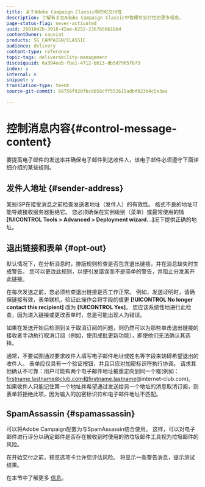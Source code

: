```yaml
---
title: 关于Adobe Campaign Classic中的可交付性
description: 了解有关在Adobe Campaign Classic中管理可交付性的更多信息。
page-status-flag: never-activated
uuid: 2681042b-3018-42ae-b252-2367b56616bd
contentOwner: sauviat
products: SG_CAMPAIGN/CLASSIC
audience: delivery
content-type: reference
topic-tags: deliverability-management
discoiquuid: 6a394eeb-fbe1-4712-bb13-db5d7965fb73
index: y
internal: n
snippet: y
translation-type: tm+mt
source-git-commit: 68756f920fbc8658cff552615adbf023b4c5e3aa

---
```



# 控制消息内容{#control-message-content}

要提高电子邮件的发送率并确保电子邮件到达收件人，该电子邮件必须遵守下面详细介绍的某些规则。

## 发件人地址 {#sender-address}

某些ISP在接受消息之前检查发送者地址（发件人）的有效性。 格式不良的地址可能导致接收服务器拒绝它。 您必须确保在实例级别（菜单）或最常使用的情 **[!UICONTROL Tools > Advanced > Deployment wizard...]**&#x200B;况下提供正确的地址。

## 退出链接和表单 {#opt-out}

默认情况下，在分析消息时，排版规则检查是否包含退出链接，并在消息缺失时生成警告。 您可以更改此规则，以便引发错误而不是简单的警告，并阻止分发离开此链接。

在每次发送之前，您必须检查退出链接是否工作正常。 例如，发送证明时，请确保链接有效，表单联机，验证此操作会将字段的值更 **[!UICONTROL No longer contact this recipient]** 改为 **[!UICONTROL Yes]**。 您应该系统性地进行此检查，因为进入链接或更改表单时，总是可能出现人为错误。

如果在发送开始后检测到关于取消订阅的问题，则仍然可以为那些单击退出链接的接收者手动执行取消订阅（例如，使用成批更新功能），即使他们无法确认其选择。

通常，不要试图通过要求收件人填写电子邮件地址或姓名等字段来妨碍希望退出的收件人。 表单应仅具有一个验证按钮，并且只应对加密标识符执行协调。 请求其他确认不可靠：用户可能有两个电子邮件地址被重定向到同一个框(例如：firstname.lastname@club.com和firstname.lastname@internet-club.com)。 如果收件人只能记住第一个地址并希望通过发送给另一个地址的消息取消订阅，则表单将拒绝此项，因为输入的加密标识符和电子邮件地址不匹配。

## SpamAssassin {#spamassassin}

可以将Adobe Campaign配置为与SpamAssassin结合使用。 这样，可以对电子邮件进行评分以确定邮件是否存在被收到时使用的防垃圾邮件工具视为垃圾邮件的风险。

在开始交付之前，预览选项卡允许您评估风险。 将显示一条警告消息，提示测试结果。

在本节中了解更多 [信息](../../delivery/using/spamassassin.md)。